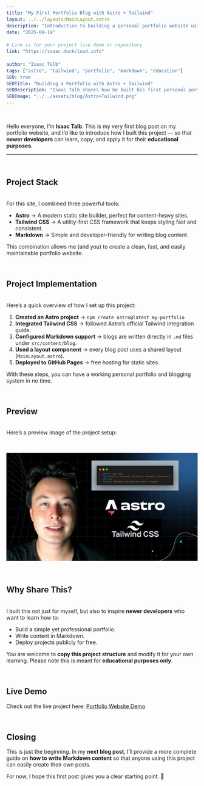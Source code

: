```yaml
---
title: "My First Portfolio Blog with Astro + Tailwind"
layout: ../../layouts/MainLayout.astro
description: "Introduction to building a personal portfolio website using Astro, Tailwind, and Markdown for educational purposes."
date: "2025-09-19"

# Link is for your project live demo or repository
link: "https://isaac.duckcloud.info"

author: "Isaac Talb"
tags: ["astro", "tailwind", "portfolio", "markdown", "education"]
SEO: true
SEOTitle: "Building a Portfolio with Astro + Tailwind"
SEODescription: "Isaac Talb shares how he built his first personal portfolio website with Astro, Tailwind, and Markdown — a project you can learn from and apply."
SEOImage: "../../assets/blog/Astro+Tailwind.png"
---
```


&nbsp;

<p class="text-lg leading-relaxed mb-12">Hello everyone, I’m <strong class="text-blue-600">Isaac Talb</strong>. This is my very first blog post on my portfolio website, and I’d like to introduce how I built this project — so that <strong class="text-blue-600">newer developers</strong> can learn, copy, and apply it for their <strong class="text-blue-600">educational purposes</strong>.</p>
<hr>
&nbsp; 

## <span class="text-2xl font-semibold">Project Stack</span>
<br>
For this site, I combined three powerful tools:

- **Astro** → A modern static site builder, perfect for content-heavy sites.
- **Tailwind CSS** → A utility-first CSS framework that keeps styling fast and consistent.
- **Markdown** → Simple and developer-friendly for writing blog content.

This combination allows me (and you) to create a clean, fast, and easily maintainable portfolio website.

&nbsp;

## <span class="text-2xl font-semibold">Project Implementation</span>
<br>
Here’s a quick overview of how I set up this project:

1. **Created an Astro project** → `npm create astro@latest my-portfolio`
2. **Integrated Tailwind CSS** → followed Astro’s official Tailwind integration guide.
3. **Configured Markdown support** → blogs are written directly in `.md` files under `src/content/blog`.
4. **Used a layout component** → every blog post uses a shared layout (`MainLayout.astro`).
5. **Deployed to GitHub Pages** → free hosting for static sites.

With these steps, you can have a working personal portfolio and blogging system in no time.

&nbsp;

## <span class="text-2xl font-semibold">Preview</span>
<br>
Here’s a preview image of the project setup:

&nbsp;

![](../../assets/blog/Astro+Tailwind.png)

&nbsp;

## <span class="text-2xl font-semibold">Why Share This?</span>
<br>
I built this not just for myself, but also to inspire <b>newer developers</b> who want to learn how to:

- Build a simple yet professional portfolio.
- Write content in Markdown.
- Deploy projects publicly for free.

You are welcome to **copy this project structure** and modify it for your own learning. Please note this is meant for **educational purposes only**.

&nbsp;

## <span class="text-2xl font-semibold">Live Demo</span>

Check out the live project here: <a class="text-blue-500 underline" href="https://isaac.duckcloud.info"> Portfolio Website Demo </a>

&nbsp;

## <span class="text-2xl font-semibold">Closing</span>

This is just the beginning.
In my **next blog post**, I’ll provide a more complete guide on **how to write Markdown content** so that anyone using this project can easily create their own posts.

For now, I hope this first post gives you a clear starting point. 🚀

